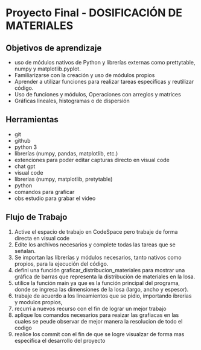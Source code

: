 # Proyecto Final - DOSIFICACIÓN DE  MATERIALES 


## Objetivos de aprendizaje
- uso de módulos nativos de Python y librerías externas como prettytable, numpy y matplotlib.pyplot.
- Familiarizarse con la creación y uso de módulos propios
- Aprender a utilizar funciones para realizar tareas específicas y reutilizar código.
- Uso de funciones y módulos, Operaciones con arreglos y matrices
- Gráficas lineales, histogramas o de dispersión 

## Herramientas
> 
 
- git
- github 
- python 3 
- librerías (numpy, pandas, matplotlib, etc.)
- extenciones para poder editar capturas directo en visual code 
- chat gpt
- visual code 
- librerias (numpy, matplotlib, pretytable)
- python 
- comandos para graficar
- obs estudio para grabar el video 

  
## Flujo de Trabajo
1. Active el espacio de trabajo en CodeSpace pero trabaje de forma directa en visual code   
2. Edite los archivos necesarios y complete todas las tareas que se señalan.
3. Se importan las librerías y módulos necesarios, tanto nativos como propios, para la ejecución del código.
4. defini una función graficar_distribucion_materiales para mostrar una gráfica de barras que representa la distribución de materiales en la losa.
5. utilice la función main ya que es la función principal del programa, donde se ingresa las dimensiones de la losa (largo, ancho y espesor).
6. trabaje de acuerdo a los lineamientos que se pidio, importando ibrerias y modulos propios, 
7. recurri a nuevos recurso con el fin de lograr un mejor trabajo
8. aplique los comandos necesarios para reaizar las grafiacas en las cuales se peude observar de mejor manera la resolucion de todo el codigo 
9. realice los commit con el fin de que se logre visualzar de forma mas especifica el desarrollo del proyecto 



